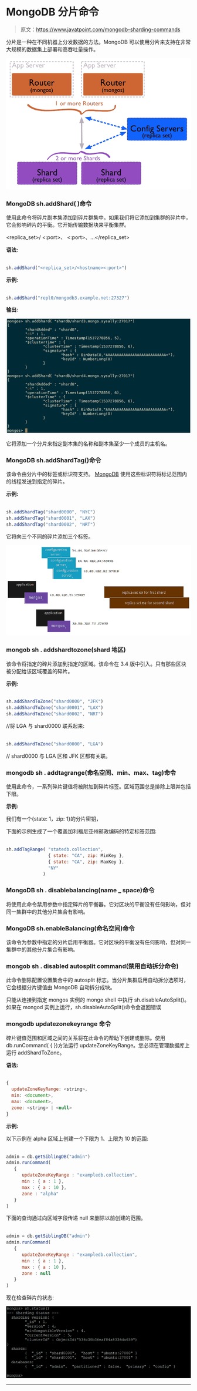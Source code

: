 # MongoDB 分片命令

> 原文：<https://www.javatpoint.com/mongodb-sharding-commands>

分片是一种在不同机器上分发数据的方法。MongoDB 可以使用分片来支持在非常大规模的数据集上部署和高吞吐量操作。

![MongoDB Sharding Commands](img/0914c4fb88eff509de852c5c50232b6d.png)

### MongoDB sh.addShard( <url>)命令</url>

使用此命令将碎片副本集添加到碎片群集中。如果我们将它添加到集群的碎片中，它会影响碎片的平衡。它开始传输数据块来平衡集群。

<replica_set>/ <hostname><:port>、 <hostname><:port>、...</hostname></hostname></replica_set>

**语法:**

```js

sh.addShard("<replica_set>/<hostname><:port>")

```

**示例:**

```js

sh.addShard("repl0/mongodb3.example.net:27327")

```

**输出:**

![MongoDB Sharding Commands](img/545ab9a13a0cc6a7553276b8d00f4f97.png)

它将添加一个分片来指定副本集的名称和副本集至少一个成员的主机名。

### MongoDB sh.addShardTag()命令

该命令由分片中的标签或标识符支持。 [MongoDB](https://www.javatpoint.com/mongodb-tutorial) 使用这些标识符将标记范围内的线程发送到指定的碎片。

**示例:**

```js

sh.addShardTag("shard0000", "NYC")
sh.addShardTag("shard0001", "LAX")
sh.addShardTag("shard0002", "NRT")

```

它将向三个不同的碎片添加三个标签。

![MongoDB Sharding Commands](img/cc62756c17b242ee8a6e216d06576c2e.png)

### mongob sh . addshardtozone(shard 地区)

该命令将指定的碎片添加到指定的区域。该命令在 3.4 版中引入。只有那些区块被分配给该区域覆盖的碎片。

**示例:**

```js

sh.addShardToZone("shard0000", "JFK")
sh.addShardToZone("shard0001", "LAX")
sh.addShardToZone("shard0002", "NRT")

```

//将 LGA 与 shard0000 联系起来:

```js

sh.addShardToZone("shard0000", "LGA")

```

// shard0000 与 LGA 区和 JFK 区都有关联。

### mongodb sh . addtagrange(命名空间、min、max、tag)命令

使用此命令，一系列碎片键值将被附加到碎片标签。区域范围总是排除上限并包括下限。

**示例:**

我们有一个{state: 1，zip: 1}的分片密钥，

下面的示例生成了一个覆盖加利福尼亚州邮政编码的特定标签范围:

```js

sh.addTagRange( "statedb.collection",
                { state: "CA", zip: MinKey },
                { state: "CA", zip: MaxKey },
                "NY"
              )

```

### MongoDB sh . disablebalancing(name _ space)命令

将使用此命令禁用参数中指定碎片的平衡器。它对区块的平衡没有任何影响，但对同一集群中的其他分片集合有影响。

### MongoDB sh.enableBalancing(命名空间)命令

该命令为参数中指定的分片启用平衡器。它对区块的平衡没有任何影响，但对同一集群中的其他分片集合有影响。

### mongob sh . disabled autosplit command(禁用自动拆分命令)

此命令删除配置设置集合中的 autosplit 标志。当分片集群启用自动拆分选项时，它会根据分片键值由 MongoDB 自动拆分成块。

只能从连接到指定 mongos 实例的 mongo shell 中执行 sh.disableAutoSplit()。如果在 mongod 实例上运行，sh.disableAutoSplit()命令会返回错误

### mongodb updatezonekeyrange 命令

碎片键值范围和区域之间的关系将在此命令的帮助下创建或删除。使用 db.runCommand( { <command></command>})方法运行 updateZoneKeyRange。您必须在管理数据库上运行 addShardToZone。

**语法:**

```js

{
  updateZoneKeyRange: <string>,
  min: <document>,
  max: <document>,
  zone: <string> | <null>
}

```

**示例:**

以下示例在 alpha 区域上创建一个下限为 1、上限为 10 的范围:

```js

admin = db.getSiblingDB("admin")
admin.runCommand(
   {
      updateZoneKeyRange : "exampledb.collection",
      min : { a : 1 },
      max : { a : 10 },
      zone : "alpha"
   }
)

```

下面的查询通过向区域字段传递 null 来删除以前创建的范围。

```js

admin = db.getSiblingDB("admin")
admin.runCommand(
   {
      updateZoneKeyRange : "exampledb.collection",
      min : { a : 1 },
      max : { a : 10 },
      zone : null
   }
)

```

现在检查碎片的状态:

![MongoDB Sharding Commands](img/2405cffa84ae39eec67e2b108e4fa095.png)

* * *
